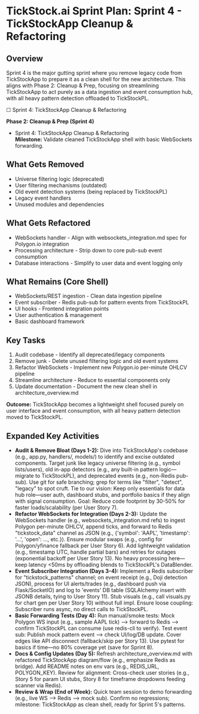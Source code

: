 # TickStock.ai Sprint Plan: Sprint 4 - TickStockApp Cleanup & Refactoring

## Overview
Sprint 4 is the major gutting sprint where you remove legacy code from TickStockApp to prepare it as a clean shell for the new architecture. This aligns with Phase 2: Cleanup & Prep, focusing on streamlining TickStockApp to act purely as a data ingestion and event consumption hub, with all heavy pattern detection offloaded to TickStockPL.

☐ Sprint 4: TickStockApp Cleanup & Refactoring

**Phase 2: Cleanup & Prep (Sprint 4)**  
- Sprint 4: TickStockApp Cleanup & Refactoring  
**Milestone:** Validate cleaned TickStockApp shell with basic WebSockets forwarding.

## What Gets Removed
- Universe filtering logic (deprecated)
- User filtering mechanisms (outdated)
- Old event detection systems (being replaced by TickStockPL)
- Legacy event handlers
- Unused modules and dependencies

## What Gets Refactored
- WebSockets handler - Align with websockets_integration.md spec for Polygon.io integration
- Processing architecture - Strip down to core pub-sub event consumption
- Database interactions - Simplify to user data and event logging only

## What Remains (Core Shell)
- WebSockets/REST ingestion - Clean data ingestion pipeline
- Event subscriber - Redis pub-sub for pattern events from TickStockPL
- UI hooks - Frontend integration points
- User authentication & management
- Basic dashboard framework

## Key Tasks
1. Audit codebase - Identify all deprecated/legacy components
2. Remove junk - Delete unused filtering logic and old event systems
3. Refactor WebSockets - Implement new Polygon.io per-minute OHLCV pipeline
4. Streamline architecture - Reduce to essential components only
5. Update documentation - Document the new clean shell in architecture_overview.md

**Outcome:** TickStockApp becomes a lightweight shell focused purely on user interface and event consumption, with all heavy pattern detection moved to TickStockPL.

## Expanded Key Activities
- **Audit & Remove Bloat (Days 1-2):** Dive into TickStockApp's codebase (e.g., app.py, handlers/, models/) to identify and excise outdated components. Target junk like legacy universe filtering (e.g., symbol lists/users), old in-app detectors (e.g., any built-in pattern logic—migrate to TickStockPL), and deprecated events (e.g., non-Redis pub-sub). Use git for safe branching; grep for terms like "filter", "detect", "legacy" to spot cruft. Tie to our vision: Keep only essentials for data hub role—user auth, dashboard stubs, and portfolio basics if they align with signal consumption. Goal: Reduce code footprint by 30-50% for faster loads/scalability (per User Story 7).
- **Refactor WebSockets for Integration (Days 2-3):** Update the WebSockets handler (e.g., websockets_integration.md refs) to ingest Polygon per-minute OHLCV, append ticks, and forward to Redis "tickstock_data" channel as JSON (e.g., {'symbol': 'AAPL', 'timestamp': '...', 'open': ..., etc.}). Ensure modular swaps (e.g., config for Polygon/yfinance fallback per User Story 6). Add lightweight validation (e.g., timestamp UTC, handle partial bars) and retries for outages (exponential backoff per User Story 13). No heavy processing here—keep latency <50ms by offloading blends to TickStockPL's DataBlender.
- **Event Subscriber Integration (Days 3-4):** Implement a Redis subscriber for "tickstock_patterns" channel; on event receipt (e.g., Doji detection JSON), process for UI alerts/trades (e.g., dashboard push via Flask/SocketIO) and log to 'events' DB table (SQLAlchemy insert with JSONB details, tying to User Story 11). Stub visuals (e.g., call visuals.py for chart gen per User Story 10) without full impl. Ensure loose coupling: Subscriber runs async, no direct calls to TickStockPL.
- **Basic Forwarding Tests (Day 4):** Run manual/smoke tests: Mock Polygon WS input (e.g., sample AAPL tick) --> forward to Redis --> confirm TickStockPL can consume (use redis-cli to verify). Test event sub: Publish mock pattern event --> check UI/log/DB update. Cover edges like API disconnect (fallback/skip per Story 13). Use pytest for basics if time—no 80% coverage yet (save for Sprint 8).
- **Docs & Config Updates (Day 5):** Refresh architecture_overview.md with refactored TickStockApp diagram/flow (e.g., emphasize Redis as bridge). Add README notes on env vars (e.g., REDIS_URL, POLYGON_KEY). Review for alignment: Cross-check user stories (e.g., Story 5 for param UI stubs, Story 8 for timeframe dropdowns feeding scanner via Redis).
- **Review & Wrap (End of Week):** Quick team session to demo forwarding (e.g., live WS --> Redis --> mock sub). Confirm no regressions; milestone: TickStockApp as clean shell, ready for Sprint 5's patterns.